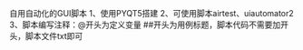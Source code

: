 自用自动化的GUI脚本
1、使用PYQT5搭建
2、可使用脚本airtest、uiautomator2
3、脚本编写注释：@开头为定义变量 ##开头为用例标题，脚本代码不需要加开头，脚本文件txt即可

